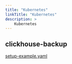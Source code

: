 ```yaml
---
title: "Kubernetes"
linkTitle: "Kubernetes"
description: >
    Kubernetes
---
```


## clickhouse-backup

[setup-example.yaml](https://github.com/Altinity/clickhouse-operator/blob/eb3fc4e28514d0d6ea25a40698205b02949bcf9d/docs/chi-examples/03-persistent-volume-07-do-not-chown.yaml)

